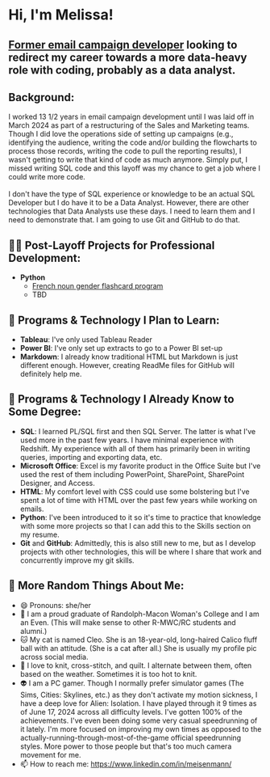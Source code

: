 <h1>Hi, I'm Melissa!</h1> 

<h2><a href="https://www.linkedin.com/in/meisenmann/">Former email campaign developer</a> looking to redirect my career towards a more data&#8209;heavy role with coding, probably as a data&nbsp;analyst.</h2>

<h2>Background:</h2>

I worked 13 1/2 years in email campaign development until I was laid off in March 2024 as part of a restructuring of the Sales and Marketing teams. Though I did love the operations side of setting up campaigns (e.g., identifying the audience, writing the code and/or building the flowcharts to process those records, writing the code to pull the reporting results), I wasn't getting to write that kind of code as much anymore. Simply put, I missed writing SQL code and this layoff was my chance to get a job where I could write more code. 
<br/><br/>
I don't have the type of SQL experience or knowledge to be an actual SQL Developer but I do have it to be a Data Analyst. However, there are other technologies that Data Analysts use these days. I need to learn them and I need to demonstrate that. I am going to use Git and GitHub to do that.


<h2>👨‍💻 Post-Layoff Projects for Professional Development:</h2>

- <b>Python</b>
  - [French noun gender flashcard program](https://github.com/MJEisenmann/French-Gendered-Nouns-Flashcards)
  - TBD


<h2> 🌱 Programs & Technology I Plan to Learn: </h2>

- <b>Tableau</b>: I've only used Tableau Reader <br/>
- <b>Power BI</b>: I've only set up extracts to go to a Power BI set-up
- <b>Markdown</b>: I already know traditional HTML but Markdown is just different enough. However, creating ReadMe files for GitHub will definitely help me.


<h2> 🔭 Programs & Technology I Already Know to Some Degree:</h2>

- <b>SQL</b>: I learned PL/SQL first and then SQL Server. The latter is what I've used more in the past few years. I have minimal experience with Redshift. My experience with all of them has primarily been in writing queries, importing and exporting data, etc.
- <b>Microsoft Office</b>: Excel is my favorite product in the Office Suite but I've used the rest of them including PowerPoint, SharePoint, SharePoint Designer, and Access.
- <b>HTML</b>: My comfort level with CSS could use some bolstering but I've spent a lot of time with HTML over the past few years while working on emails.
- <b>Python</b>: I've been introduced to it so it's time to practice that knowledge with some more projects so that I can add this to the Skills section on my resume.
- <b>Git</b> and <b>GitHub</b>: Admittedly, this is also still new to me, but as I develop projects with other technologies, this will be where I share that work and concurrently improve my git skills.


<h2> 🤳 More Random Things About Me:</h2>

- 😄 Pronouns: she/her
- 🧱 I am a proud graduate of Randolph-Macon Woman's College and I am an Even. (This will make sense to other R-MWC/RC students and alumni.)
- 🐱 My cat is named Cleo. She is an 18-year-old, long-haired Calico fluff ball with an attitude. (She is a cat after all.) She is usually my profile pic across social media.
- 🧶 I love to knit, cross-stitch, and quilt. I alternate between them, often based on the weather. Sometimes it is too hot to knit.
- 👽 I am a PC gamer. Though I normally prefer simulator games (The Sims, Cities: Skylines, etc.) as they don't activate my motion sickness, I have a deep love for Alien: Isolation. I have played through it 9 times as of June 17, 2024 across all difficulty levels. I've gotten 100% of the achievements. I've even been doing some very casual speedrunning of it lately. I'm more focused on improving my own times as opposed to the actually-running-through-most-of-the-game official speedrunning styles. More power to those people but that's too much camera movement for me.
- 📫 How to reach me: <a href="https://www.linkedin.com/in/meisenmann/">https://www.linkedin.com/in/meisenmann/</a> 


<!--
**MJEisenmann/MJEisenmann** is a ✨ _special_ ✨ repository because its `README.md` (this file) appears on your GitHub profile.

Here are some ideas to get you started:

- 🔭 I’m currently working on ...
- 🌱 I’m currently learning ...
- 👯 I’m looking to collaborate on ...
- 🤔 I’m looking for help with ...
- 💬 Ask me about ...
- 📫 How to reach me: ...
- 😄 Pronouns: ...
- ⚡ Fun fact: ...
-->
